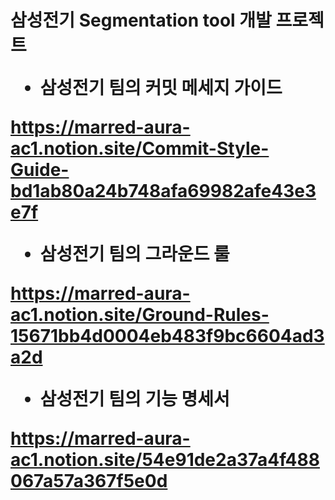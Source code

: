 <h1>삼성전기 Segmentation tool 개발 프로젝트

- 삼성전기 팀의 커밋 메세지 가이드

https://marred-aura-ac1.notion.site/Commit-Style-Guide-bd1ab80a24b748afa69982afe43e3e7f

- 삼성전기 팀의 그라운드 룰

https://marred-aura-ac1.notion.site/Ground-Rules-15671bb4d0004eb483f9bc6604ad3a2d

- 삼성전기 팀의 기능 명세서

https://marred-aura-ac1.notion.site/54e91de2a37a4f488067a57a367f5e0d

